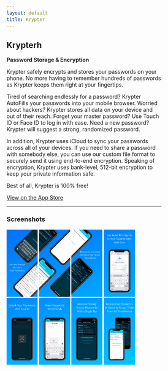 ```yaml
---
layout: default
title: Krypter
---
```


## Krypterh
**Password Storage & Encryption**

Krypter safely encrypts and stores your passwords on your phone. No more having to remember hundreds of passwords as Krypter keeps them right at your fingertips.

Tired of searching endlessly for a password? Krypter AutoFills your passwords into your mobile browser.
Worried about hackers? Krypter stores all data on your device and out of their reach.
Forget your master password? Use Touch ID or Face ID to log in with ease.
Need a new password? Krypter will suggest a strong, randomized password.

In addition, Krypter uses iCloud to sync your passwords across all of your devices.
If you need to share a password with somebody else, you can use our custom file format to securely send it using end-to-end encryption.
Speaking of encryption, Krypter uses bank-level, 512-bit encryption to keep your private information safe.

Best of all, Krypter is 100% free!

[View on the App Store](https://apps.apple.com/us/app/id1523774990)

* * *

### Screenshots

<html>
<style>
* {
  box-sizing: border-box;
}

/* Create two equal columns that floats next to each other */
.column {
  float: left;
  width: 100%;
  padding: 30px;
}

.column img {
  margin-top: 2px;
}
</style>
<body>

<!-- Photo Grid -->
<div class="row"> 
  <div class="column">
  <img src="screenshots/1:8.png" style="width:20%">
  <img src="screenshots/2:8.png" style="width:20%">
  <img src="screenshots/3:8.png" style="width:20%">
  <img src="screenshots/4:8.png" style="width:20%">
  </div>
  <div class="column">
  <img src="screenshots/5:8.png" style="width:20%">
  <img src="screenshots/6:8.png" style="width:20%">
  <img src="screenshots/7:8.png" style="width:20%">
  <img src="screenshots/8:8.png" style="width:20%">
  </div>
</div>
</body>
</html>
